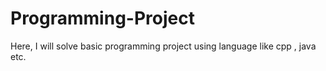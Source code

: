 # Programming-Project
Here, I will solve basic programming project using language like cpp , java etc.
